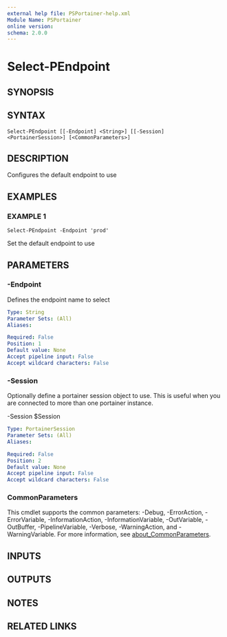 ```yaml
---
external help file: PSPortainer-help.xml
Module Name: PSPortainer
online version:
schema: 2.0.0
---
```


# Select-PEndpoint

## SYNOPSIS

## SYNTAX

```
Select-PEndpoint [[-Endpoint] <String>] [[-Session] <PortainerSession>] [<CommonParameters>]
```

## DESCRIPTION
Configures the default endpoint to use

## EXAMPLES

### EXAMPLE 1
```
Select-PEndpoint -Endpoint 'prod'
```

Set the default endpoint to use

## PARAMETERS

### -Endpoint
Defines the endpoint name to select

```yaml
Type: String
Parameter Sets: (All)
Aliases:

Required: False
Position: 1
Default value: None
Accept pipeline input: False
Accept wildcard characters: False
```

### -Session
Optionally define a portainer session object to use.
This is useful when you are connected to more than one portainer instance.

-Session $Session

```yaml
Type: PortainerSession
Parameter Sets: (All)
Aliases:

Required: False
Position: 2
Default value: None
Accept pipeline input: False
Accept wildcard characters: False
```

### CommonParameters
This cmdlet supports the common parameters: -Debug, -ErrorAction, -ErrorVariable, -InformationAction, -InformationVariable, -OutVariable, -OutBuffer, -PipelineVariable, -Verbose, -WarningAction, and -WarningVariable. For more information, see [about_CommonParameters](http://go.microsoft.com/fwlink/?LinkID=113216).

## INPUTS

## OUTPUTS

## NOTES

## RELATED LINKS
